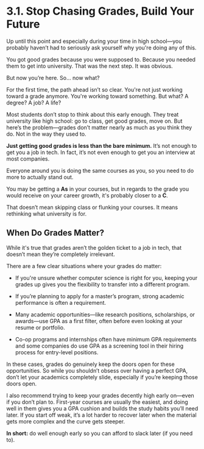 # 3.1. Stop Chasing Grades, Build Your Future

Up until this point and especially during your time in high school—you probably haven’t had to seriously ask yourself why you're doing any of this.

You got good grades because you were supposed to. Because you needed them to get into university. That was the next step. It was obvious.

But now you’re here. So… now what?

For the first time, the path ahead isn’t so clear. You're not just working toward a grade anymore. You're working toward something. But what? A degree? A job? A life?

Most students don’t stop to think about this early enough. They treat university like high school: go to class, get good grades, move on. But here’s the problem—grades don’t matter nearly as much as you think they do. Not in the way they used to.

**Just getting good grades is less than the bare minimum.** It’s not enough to get you a job in tech. In fact, it’s not even enough to get you an interview at most companies.

Everyone around you is doing the same courses as you, so you need to do more to actually stand out.

You may be getting a **As** in your courses, but in regards to the grade you would receive on your career growth, it's probably closer to a **C**.

That doesn’t mean skipping class or flunking your courses. It means rethinking what university is for.

## When Do Grades Matter?

While it's true that grades aren’t the golden ticket to a job in tech, that doesn’t mean they’re completely irrelevant.

There are a few clear situations where your grades do matter:

- If you're unsure whether computer science is right for you, keeping your grades up gives you the flexibility to transfer into a different program.

- If you’re planning to apply for a master’s program, strong academic performance is often a requirement.

- Many academic opportunities—like research positions, scholarships, or awards—use GPA as a first filter, often before even looking at your resume or portfolio.

- Co-op programs and internships often have minimum GPA requirements and some companies do use GPA as a screening tool in their hiring process for entry-level positions.

In these cases, grades do genuinely keep the doors open for these opportunities. So while you shouldn’t obsess over having a perfect GPA, don’t let your academics completely slide, especially if you’re keeping those doors open.

I also recommend trying to keep your grades decently high early on—even if you don’t plan to. First-year courses are usually the easiest, and doing well in them gives you a GPA cushion and builds the study habits you’ll need later. If you start off weak, it’s a lot harder to recover later when the material gets more complex and the curve gets steeper.

**In short:** do well enough early so you can afford to slack later (if you need to).
